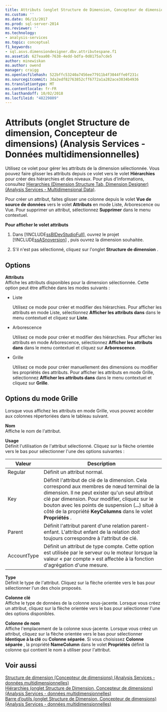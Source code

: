 ```yaml
---
title: Attributs (onglet Structure de Dimension, Concepteur de dimensions) (Analysis Services - données multidimensionnelles) | Microsoft Docs
ms.custom: ''
ms.date: 06/13/2017
ms.prod: sql-server-2014
ms.reviewer: ''
ms.technology:
- analysis-services
ms.topic: conceptual
f1_keywords:
- sql.asvs.dimensiondesigner.dbv.attributespane.f1
ms.assetid: 627eaa08-7638-4edd-bdfa-0d8175a7cde5
author: minewiskan
ms.author: owend
manager: craigg
ms.openlocfilehash: 522bffc53240a7456ee77911b4f3044ffe0f231c
ms.sourcegitcommit: 3da2edf82763852cff6772a1a282ace3034b4936
ms.translationtype: MT
ms.contentlocale: fr-FR
ms.lasthandoff: 10/02/2018
ms.locfileid: "48229809"
---
```

# <a name="attributes-dimension-structure-tab-dimension-designer-analysis-services---multidimensional-data"></a>Attributs (onglet Structure de dimension, Concepteur de dimensions) (Analysis Services - Données multidimensionnelles)
  Utilisez ce volet pour gérer les attributs de la dimension sélectionnée. Vous pouvez faire glisser les attributs depuis ce volet vers le volet **Hiérarchies** pour créer des hiérarchies et des niveaux. Pour plus d’informations, consultez [Hierarchies &#40;Dimension Structure Tab, Dimension Designer&#41; &#40;Analysis Services - Multidimensional Data&#41;](hierarchies-dimension-designer-analysis-services-multidimensional-data.md).  
  
 Pour créer un attribut, faites glisser une colonne depuis le volet **Vue de source de données** vers le volet **Attributs** en mode Liste, Arborescence ou Vue. Pour supprimer un attribut, sélectionnez **Supprimer** dans le menu contextuel.  
  
 **Pour afficher le volet attributs**  
  
1.  Dans [!INCLUDE[ssBIDevStudioFull](../includes/ssbidevstudiofull-md.md)], ouvrez le projet [!INCLUDE[ssASnoversion](../includes/ssasnoversion-md.md)] , puis ouvrez la dimension souhaitée.  
  
2.  S'il n'est pas sélectionné, cliquez sur l'onglet **Structure de dimension** .  
  
## <a name="options"></a>Options  
 **Attributs**  
 Affiche les attributs disponibles pour la dimension sélectionnée. Cette option peut être affichée dans les modes suivants :  
  
-   Liste  
  
     Utilisez ce mode pour créer et modifier des hiérarchies. Pour afficher les attributs en mode Liste, sélectionnez **Afficher les attributs dans** dans le menu contextuel et cliquez sur **Liste**.  
  
-   Arborescence  
  
     Utilisez ce mode pour créer et modifier des hiérarchies. Pour afficher les attributs en mode Arborescence, sélectionnez **Afficher les attributs dans** dans le menu contextuel et cliquez sur **Arborescence**.  
  
-   Grille  
  
     Utilisez ce mode pour créer manuellement des dimensions ou modifier les propriétés des attributs. Pour afficher les attributs en mode Grille, sélectionnez **Afficher les attributs dans** dans le menu contextuel et cliquez sur **Grille**.  
  
## <a name="grid-mode-options"></a>Options du mode Grille  
 Lorsque vous affichez les attributs en mode Grille, vous pouvez accéder aux colonnes répertoriées dans le tableau suivant.  
  
 **Nom**  
 Affiche le nom de l'attribut.  
  
 **Usage**  
 Définit l'utilisation de l'attribut sélectionné. Cliquez sur la flèche orientée vers le bas pour sélectionner l'une des options suivantes :  
  
|Valeur|Description|  
|-----------|-----------------|  
|Regular|Définit un attribut normal.|  
|Key|Définit l'attribut de clé de la dimension. Cela correspond aux membres de nœud terminal de la dimension. Il ne peut exister qu'un seul attribut clé par dimension. Pour modifier, cliquez sur le bouton avec les points de suspension (**...**) situé à côté de la propriété **KeyColumns** dans le volet **Propriétés** .|  
|Parent|Définit l'attribut parent d'une relation parent-enfant. L'attribut enfant de la relation doit toujours correspondre à l'attribut de clé.|  
|AccountType|Définit un attribut de type compte. Cette option est utilisée par le serveur ou le moteur lorsque la valeur « par compte » est affectée à la fonction d'agrégation d'une mesure.|  
  
 **Type**  
 Définit le type de l'attribut. Cliquez sur la flèche orientée vers le bas pour sélectionner l'un des choix proposés.  
  
 **Colonne clé**  
 Affiche le type de données de la colonne sous-jacente. Lorsque vous créez un attribut, cliquez sur la flèche orientée vers le bas pour sélectionner l'une des options disponibles.  
  
 **Colonne de nom**  
 Affiche l'emplacement de la colonne sous-jacente. Lorsque vous créez un attribut, cliquez sur la flèche orientée vers le bas pour sélectionner **Identique à la clé** ou **Colonne séparée**. Si vous choisissez **Colonne séparée** , la propriété **NameColumn** dans le volet **Propriétés** définit la colonne qui contient le nom à utiliser pour l'attribut.  
  
## <a name="see-also"></a>Voir aussi  
 [Structure de dimension &#40;Concepteur de dimensions&#41; &#40;Analysis Services - données multidimensionnelles&#41;](dimension-structure-dimension-designer-analysis-services-multidimensional-data.md)   
 [Hiérarchies &#40;onglet Structure de Dimension, Concepteur de dimensions&#41; &#40;Analysis Services - données multidimensionnelles&#41;](hierarchies-dimension-designer-analysis-services-multidimensional-data.md)   
 [Barre d’outils &#40;onglet Structure de Dimension, Concepteur de dimensions&#41; &#40;Analysis Services - données multidimensionnelles&#41;](toolbar-dimension-structure-designer-analysis-services-multidimensional-data.md)  
  
  
